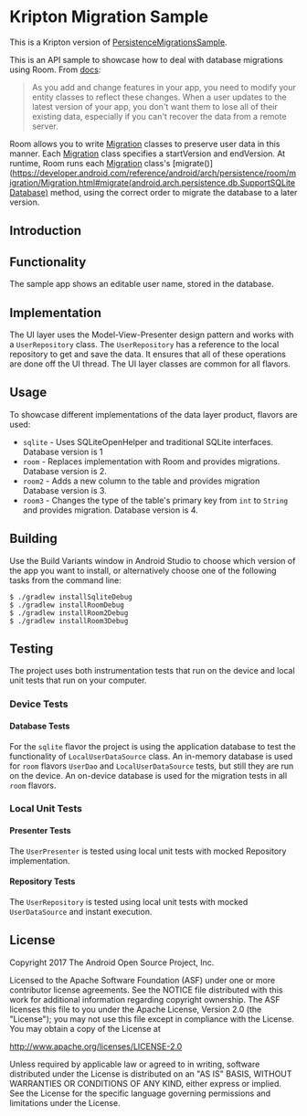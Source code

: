 Kripton Migration Sample
======================

This is a Kripton version of [PersistenceMigrationsSample](https://raw.githubusercontent.com/googlesamples/android-architecture-components/master/PersistenceMigrationsSample/).

This is an API sample to showcase how to deal with database migrations using Room. From
[docs](https://developer.android.com/topic/libraries/architecture/room.html#db-migration):

> As you add and change features in your app, you need to modify your entity classes to reflect these changes. When a
user updates to the latest version of your app, you don't want them to lose all of their existing data, especially if
you can't recover the data from a remote server.

Room allows you to write [Migration](https://developer.android.com/reference/android/arch/persistence/room/migration/Migration.html)
classes to preserve user data in this manner. Each [Migration](https://developer.android.com/reference/android/arch/persistence/room/migration/Migration.html)
class specifies a startVersion and endVersion. At runtime, Room runs each [Migration](https://developer.android.com/reference/android/arch/persistence/room/migration/Migration.html)
class's [migrate()](https://developer.android.com/reference/android/arch/persistence/room/migration/Migration.html#migrate(android.arch.persistence.db.SupportSQLiteDatabase)
method, using the correct order to migrate the database to a later version.

Introduction
-------------

## Functionality
The sample app shows an editable user name, stored in the database.

## Implementation

The UI layer uses the Model-View-Presenter design pattern and works with a `UserRepository` class. The `UserRepository`  has a reference to the local repository to get and save the data. It ensures that all of these operations are done off the UI thread. The UI layer classes are common for all flavors.

## Usage
To showcase different implementations of the data layer product, flavors are used:

* `sqlite` - Uses SQLiteOpenHelper and traditional SQLite interfaces. Database version is 1
* `room` - Replaces implementation with Room and provides migrations. Database version is 2.
* `room2` - Adds a new column to the table and provides migration Database version is 3.
* `room3` - Changes the type of the table's primary key from `int` to `String` and provides migration. Database version is 4.

## Building

Use the Build Variants window in Android Studio to choose which version of the app you want to install, or alternatively choose one of the following tasks from the command line:

```
$ ./gradlew installSqliteDebug
$ ./gradlew installRoomDebug
$ ./gradlew installRoom2Debug
$ ./gradlew installRoom3Debug
```

## Testing

The project uses both instrumentation tests that run on the device and local unit tests that run on your computer.

### Device Tests

#### Database Tests

For the `sqlite` flavor the project is using the application database to test the functionality of `LocalUserDataSource` class.
An in-memory database is used for `room` flavors `UserDao` and `LocalUserDataSource` tests, but still they are run on the device.
An on-device database is used for the migration tests in all `room` flavors.

### Local Unit Tests

#### Presenter Tests

The `UserPresenter` is tested using local unit tests with mocked Repository implementation.

#### Repository Tests

The `UserRepository` is tested using local unit tests with mocked `UserDataSource` and instant execution.

License
--------

Copyright 2017 The Android Open Source Project, Inc.

Licensed to the Apache Software Foundation (ASF) under one or more contributor
license agreements.  See the NOTICE file distributed with this work for
additional information regarding copyright ownership.  The ASF licenses this
file to you under the Apache License, Version 2.0 (the "License"); you may not
use this file except in compliance with the License.  You may obtain a copy of
the License at

http://www.apache.org/licenses/LICENSE-2.0

Unless required by applicable law or agreed to in writing, software
distributed under the License is distributed on an "AS IS" BASIS, WITHOUT
WARRANTIES OR CONDITIONS OF ANY KIND, either express or implied.  See the
License for the specific language governing permissions and limitations under
the License.